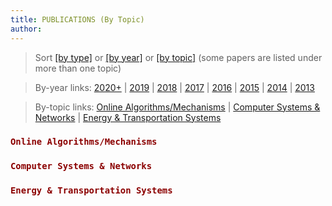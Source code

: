 ```yaml
---
title: PUBLICATIONS (By Topic)
author:
--- 
```


> Sort [[by type]](/publications_type) or [[by year]](/publications_year) or [[by topic]](/publications_topic) (some papers are listed under more than one topic)

> By-year links: [2020+](/publications_year/#2020) | [2019](/publications_year/#2019) | [2018](/publications_year/#2018) | [2017](/publications_year/#2017) | [2016](/publications_year/#2016) | [2015](/publications_year/#2015) | [2014](/publications_year/#2014) | [2013](/publications_year/#2013)

> By-topic links: [Online Algorithms/Mechanisms](/publications_topic/#online-algorithms) |  [Computer Systems & Networks](/publications_topic/#networks) | [Energy & Transportation Systems](/publications_topic/#energy) 


<a id="online-algorithms"></a> 

### <span style="color:darkred">`Online Algorithms/Mechanisms`</span>

<ul class=circle>
        <script>
            var i;
            for (i = 0; i < papers_full.length; i++) {
                if (papers_full[i].topic.search("O") >= 0) {
                    document.write("<li class=paper>");
                    printPaper(papers_full[i], "O");
                    document.write("</li>");
                }
            }
        </script>
</ul>


<a id="networks"></a> 

### <span style="color:darkred">`Computer Systems & Networks`</span>
<ul class=circle>
        <script>
            var i;
            for (i = 0; i < papers_full.length; i++) {
                if (papers_full[i].topic.search("N") >= 0) {
                    document.write("<li class=paper>");
                    printPaper(papers_full[i], "N");
                    document.write("</li>");
                }
            }
        </script>
</ul>


<a id="energy"></a> 

### <span style="color:darkred">`Energy & Transportation Systems`</span>
<ul class=circle>
        <script>
            var i;
            for (i = 0; i < papers_full.length; i++) {
            if (papers_full[i].topic.search("E") >= 0) {
                    document.write("<li class=paper>");
                    printPaper(papers_full[i], "E");
                    document.write("</li>");
                }
            }
        </script>
</ul>
